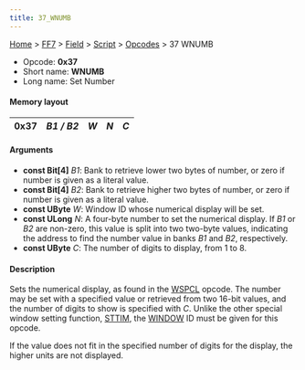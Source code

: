 ```yaml
---
title: 37_WNUMB
---
```


[Home](../../../../Main_Page.md) > [FF7](../../../../FF7.md) > [Field](../../../Field.md) > [Script](../../Script.md) > [Opcodes](../Opcodes.md) > 37 WNUMB

-   Opcode: **0x37**
-   Short name: **WNUMB**
-   Long name: Set Number

#### Memory layout

| 0x37 | *B1 / B2* | *W* | *N* | *C* |
|------|-----------|-----|-----|-----|

#### Arguments

-   **const Bit\[4\]** *B1*: Bank to retrieve lower two bytes of number, or zero if number is given as a literal value.
-   **const Bit\[4\]** *B2*: Bank to retrieve higher two bytes of number, or zero if number is given as a literal value.
-   **const UByte** *W*: Window ID whose numerical display will be set.
-   **const ULong** *N*: A four-byte number to set the numerical display. If *B1* or *B2* are non-zero, this value is split into two two-byte values, indicating the address to find the number value in banks *B1* and *B2*, respectively.
-   **const UByte** *C*: The number of digits to display, from 1 to 8.

#### Description

Sets the numerical display, as found in the [WSPCL](FF7/Field/Script/Opcodes/36_WSPCL "wikilink") opcode. The number may be set with a specified value or retrieved from two 16-bit values, and the number of digits to show is specified with *C*. Unlike the other special window setting function, [STTIM](FF7/Field/Script/Opcodes/38_STTIM "wikilink"), the [WINDOW](50_WINDOW.md) ID must be given for this opcode.

If the value does not fit in the specified number of digits for the display, the higher units are not displayed.
